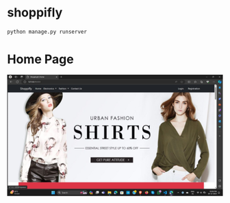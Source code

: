 # shoppifly

``` bash
python manage.py runserver
```
# Home Page
<div align=center>
<img src="https://github.com/radadiavasu/shoppifly/blob/master/media/productimg/homepage.jpg">
